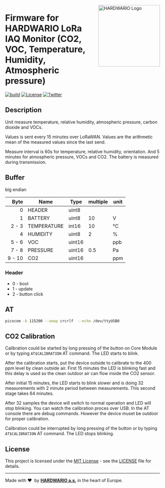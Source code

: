 <a href="https://www.hardwario.com/"><img src="https://www.hardwario.com/ci/assets/hw-logo.svg" width="200" alt="HARDWARIO Logo" align="right"></a>

# Firmware for HARDWARIO LoRa IAQ Monitor (CO2, VOC, Temperature, Humidity, Atmospheric pressure)

[![build](https://github.com/hardwario/twr-lora-iaq-monitor/actions/workflows/main.yml/badge.svg)](https://github.com/hardwario/twr-lora-iaq-monitor/actions/workflows/main.yml)
[![License](https://img.shields.io/github/license/hardwario/bcf-lora-iaq-monitor.svg)](https://github.com/hardwario/bcf-lora-iaq-monitor/blob/master/LICENSE)
[![Twitter](https://img.shields.io/twitter/follow/hardwario_en.svg?style=social&label=Follow)](https://twitter.com/hardwario_en)

## Description

Unit measure temperature, relative humidity, atmospheric pressure, carbon dioxide and VOCs.

Values is sent every 15 minutes over LoRaWAN. Values are the arithmetic mean of the measured values since the last send.

Measure interval is 60s for temperature, relative humidity, orientation. And 5 minutes for atmospheric pressure, VOCs and CO2.
The battery is measured during transmission.

## Buffer
big endian

| Byte    | Name        | Type   | multiple | unit
| ------: | ----------- | ------ | -------- | -------
|       0 | HEADER      | uint8  |          |
|       1 | BATTERY     | uint8  | 10       | V
|  2 -  3 | TEMPERATURE | int16  | 10       | °C
|       4 | HUMIDITY    | uint8  | 2        | %
|  5 -  6 | VOC         | uint16 |          | ppb
|  7 -  8 | PRESSURE    | uint16 | 0.5      | Pa
|  9 - 10 | CO2         | uint16 |          | ppm

### Header

* 0 - bool
* 1 - update
* 2 - button click

## AT

```sh
picocom -b 115200 --omap crcrlf  --echo /dev/ttyUSB0
```

## CO2 Calibration

Calibration could be started by long pressing of the button on Core Module or by typing `AT$CALIBRATION` AT command. The LED starts to blink.

After the calibration starts, put the device outside to calibrate to the 400 ppm level by clean outside air. First 15 minutes the LED is blinking fast and this delay is used so the clean outdoor air can flow inside the CO2 sensor.

After initial 15 minutes, the LED starts to blink slower and is doing 32 measurements with 2 minute period between measurements. This second stage takes 64 minutes.

After 32 samples the device will switch to normal operation and LED will stop blinking.
You can watch the calibration proces over USB. In the AT console there are debug commands. However the device muset be outdoor for proper calibration.

Calibration could be interrupted by long pressing of the button or by typing `AT$CALIBRATION` AT command. The LED stops blinking.

## License

This project is licensed under the [MIT License](https://opensource.org/licenses/MIT/) - see the [LICENSE](LICENSE) file for details.

---

Made with &#x2764;&nbsp; by [**HARDWARIO a.s.**](https://www.hardwario.com/) in the heart of Europe.
